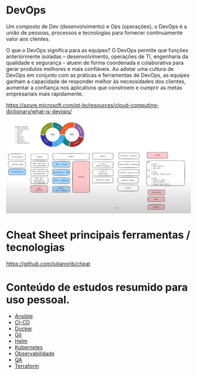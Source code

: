 # DevOps


Um composto de Dev (desenvolvimento) e Ops (operações), o DevOps é a união de pessoas, processos e tecnologias para fornecer continuamente valor aos clientes.

O que o DevOps significa para as equipes? O DevOps permite que funções anteriormente isoladas – desenvolvimento, operações de TI, engenharia da qualidade e segurança – atuem de forma coordenada e colaborativa para gerar produtos melhores e mais confiáveis. Ao adotar uma cultura de DevOps em conjunto com as práticas e ferramentas de DevOps, as equipes ganham a capacidade de responder melhor às necessidades dos clientes, aumentar a confiança nos aplicativos que constroem e cumprir as metas empresariais mais rapidamente.

<https://azure.microsoft.com/pt-br/resources/cloud-computing-dictionary/what-is-devops/>

![roadmap](roadmap.jpg)

# Cheat Sheet principais ferramentas / tecnologias

<https://github.com/julianorib/cheat>

# Conteúdo de estudos resumido para uso pessoal.

- [Ansible](ansible/README.md)
- [CI-CD](ci-cd/README.md)
- [Docker](docker/README.md)
- [Git](git/README.md)
- [Helm](helm/README.md)
- [Kubernetes](kubernetes/README.md)
- [Observabilidade](observabilidade/readme.md)
- [QA](qa/readme.md)
- [Terraform](terraform/README.md)

